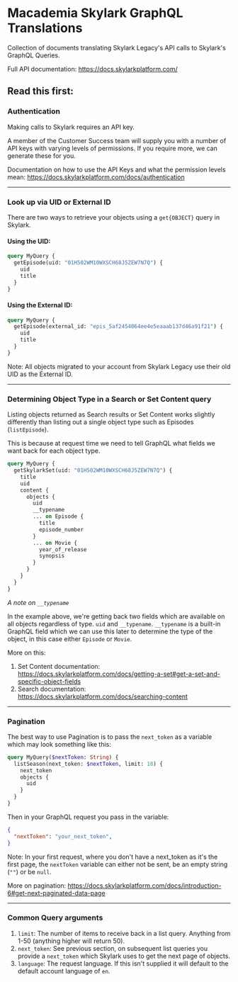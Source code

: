 # Macademia Skylark GraphQL Translations

Collection of documents translating Skylark Legacy's API calls to Skylark's GraphQL Queries.

Full API documentation: https://docs.skylarkplatform.com/

## Read this first:

### Authentication

Making calls to Skylark requires an API key.

A member of the Customer Success team will supply you with a number of API keys with varying levels of permissions.
If you require more, we can generate these for you.

Documentation on how to use the API Keys and what the permission levels mean: https://docs.skylarkplatform.com/docs/authentication

---

### Look up via UID or External ID

There are two ways to retrieve your objects using a `get{OBJECT}` query in Skylark.

#### Using the UID:

```graphql
query MyQuery {
  getEpisode(uid: "01H502WM10WXSCH68J5ZEW7N7Q") {
    uid
    title
  }
}
```

#### Using the External ID:

```graphql
query MyQuery {
  getEpisode(external_id: "epis_5af2454064ee4e5eaaab137d46a91f21") {
    uid
    title
  }
}
```

Note: All objects migrated to your account from Skylark Legacy use their old UID as the External ID.

---

### Determining Object Type in a Search or Set Content query

Listing objects returned as Search results or Set Content works slightly differently than listing out a single object type such as Episodes (`listEpisode`).

This is because at request time we need to tell GraphQL what fields we want back for each object type.

```graphql
query MyQuery {
  getSkylarkSet(uid: "01H502WM10WXSCH68J5ZEW7N7Q") {
    title
    uid
    content {
      objects {
        uid
        __typename
        ... on Episode {
          title
          episode_number
        }
        ... on Movie {
          year_of_release
          synopsis
        }
      }
    }
  }
}
```

*A note on `__typename`*

In the example above, we're getting back two fields which are available on all objects regardless of type. `uid` and `__typename`.
`__typename` is a built-in GraphQL field which we can use this later to determine the type of the object, in this case either `Episode` or `Movie`.

More on this:

1. Set Content documentation: https://docs.skylarkplatform.com/docs/getting-a-set#get-a-set-and-specific-object-fields
2. Search documentation: https://docs.skylarkplatform.com/docs/searching-content

---


### Pagination

The best way to use Pagination is to pass the `next_token` as a variable which may look something like this:

```graphql
query MyQuery($nextToken: String) {
  listSeason(next_token: $nextToken, limit: 10) {
    next_token
    objects {
      uid
    }
  }
}
```

Then in your GraphQL request you pass in the variable:

```json
{
  "nextToken": "your_next_token",
}
```

Note: In your first request, where you don't have a next_token as it's the first page, the `nextToken` variable can either not be sent, be an empty string (`""`) or be `null`.

More on pagination: https://docs.skylarkplatform.com/docs/introduction-6#get-next-paginated-data-page

---

### Common Query arguments

1. `limit`: The number of items to receive back in a list query. Anything from 1-50 (anything higher will return 50).
2. `next_token`: See previous section, on subsequent list queries you provide a `next_token` which Skylark uses to get the next page of objects.
3. `language`: The request language. If this isn't supplied it will default to the default account language of `en`.
